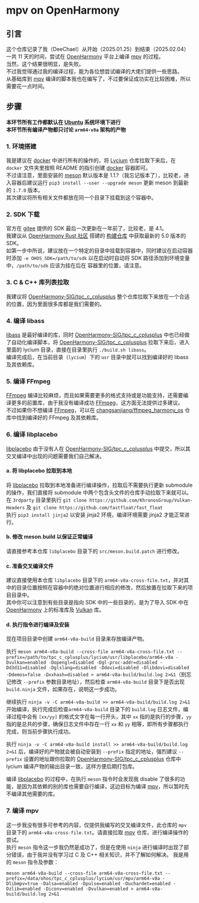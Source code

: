 # mpv on OpenHarmony
## 引言
这个仓库记录了我（DeeChael）从开始（2025.01.25）到结束（2025.02.04）一共 11 天的时间，尝试在 [OpenHarmony](https://www.openharmony.cn) 平台上编译 [mpv](https://github.com/mpv-player/mpv) 的过程。 \
当然，这个结果很明显，是失败。 \
不过我觉得通过我的编译过程，能为各位想尝试编译的大佬们提供一些思路。 \
从基础库到 [mpv](https://github.com/mpv-player/mpv) 编译的脚本我也在编写了，不过要保证成功实在比较困难，所以需要花一点时间。

## 步骤
**本环节所有工作都默认在 [Ubuntu](https://ubuntu.com) 系统环境下进行** \
**本环节所有编译产物都只讨论 `arm64-v8a` 架构的产物**

### 1. 环境搭建
我是建议在 [docker](https://www.docker.com) 中进行所有的操作的，将 [Lycium](https://gitee.com/han_jin_fei/lycium) 仓库拉取下来后，在 `docker` 文件夹里按照 README 的指引创建 [docker](https://www.docker.com) 容器即可。 \
不过请注意，里面安装的 [meson](https://mesonbuild.com) 默认版本是 1.1.?（我忘记版本了），比较老，进入容器后建议运行 `pip3 install --user --upgrade meson` 更新 meson 到最新的 `1.7.0` 版本。 \
其次建议将所有相关文件都放在同一个目录下挂载到这个容器中。

### 2. SDK 下载
官方在 [gitee](https://gitee.com/openharmony-sig/oh-inner-release-management/blob/master/Release-Testing-Version.md) 提供的 SDK 最后一次更新在一年前了，比较老，是 4.1。 \
我建议从 [OpenHarmony Rust 社区](https://github.com/openharmony-rs) 搭建的 [构建仓库](https://github.com/openharmony-rs/ohos-sdk/releases) 中获取最新的 5.0 版本的 SDK。 \
如第一步中所说，建议放在一个特定的目录中挂载到容器中，同时建议在启动容器时添加 `-e OHOS_SDK=/path/to/sdk` 以在启动时自动将 SDK 路径添加到环境变量中，`/path/to/sdk` 应该为挂在后在 容器里的位置，请注意。

### 3. C & C++ 库列表拉取
我建议将 [OpenHarmony-SIG/tpc_c_cplusplus](https://gitee.com/openharmony-sig/tpc_c_cplusplus) 整个仓库拉取下来放在一个合适的位置，因为里面很多库都是我们需要的。

### 4. 编译 libass
[libass](https://github.com/libass/libass) 是最好编译的库，同时 [OpenHarmony-SIG/tpc_c_cplusplus](https://gitee.com/openharmony-sig/tpc_c_cplusplus) 中也已经做了自动化编译脚本，将 [OpenHarmony-SIG/tpc_c_cplusplus](https://gitee.com/openharmony-sig/tpc_c_cplusplus) 拉取下来后，进入里面的 lycium 目录，直接在目录里执行 `./build.sh libass`。 \
编译完成后，在当前目录（`lycium`）下的 `usr` 目录中就可以找到编译好的 libass 及其依赖库。

### 5. 编译 FFmpeg
[FFmpeg](https://git.ffmpeg.org/ffmpeg.git) 编译比较麻烦，而且如果需要更多的格式支持或是功能支持，还需要编译更多的前置库，由于我没有编译成功 [FFmpeg](https://git.ffmpeg.org/ffmpeg.git)，这方面无法提供过多建议。 \
不过如果你不想编译 [FFmpeg](https://git.ffmpeg.org/ffmpeg.git)，可以在 [changsanjiang/ffmpeg_harmony_os](https://gitee.com/changsanjiang/ffmpeg_harmony_os/tree/main/ffmpeg/src/main/cpp/thirdparty) 仓库中找到编译好的 FFmpeg 及其依赖库。

### 6. 编译 libplacebo
[libplacebo](https://code.videolan.org/videolan/libplacebo) 由于没有人在 [OpenHarmony-SIG/tpc_c_cplusplus](https://gitee.com/openharmony-sig/tpc_c_cplusplus) 中提交，所以其交叉编译中出现的问题需要我们自己解决。
#### a. 将 libplacebo 拉取到本地
将 [libplacebo](https://code.videolan.org/videolan/libplacebo) 拉取到本地准备进行编译操作，拉取后不需要执行更新 submodule 的操作，我们直接将 submodule 中两个包含头文件的仓库手动拉取下来就可以。 \
在 `3rdparty` 目录里执行 `git clone https://github.com/KhronosGroup/Vulkan-Headers` 及 `git clone https://github.com/fastfloat/fast_float` \
执行 `pip3 install jinja2` 以安装 jinja2 环境，编译环境需要 jinja2 才能正常进行。
#### b. 修改 meson.build 以保证正常编译
请直接参考本仓库 `libplacebo` 目录下的 `src/meson.build.patch` 进行修改。
#### c. 准备交叉编译文件
建议直接使用本仓库 `libplacebo` 目录下的 `arm64-v8a-cross-file.txt`，并对其中的目录位置按照在容器中的绝对位置进行相应的修改，然后放置在拉取下来的项目目录中。 \
其中你可以注意到有些目录是指向 SDK 中的一些目录的，是为了导入 SDK 中在 [OpenHarmony](https://www.openharmony.cn) 上的标准库及 [Vulkan](https://www.vulkan.org) 库。
#### d. 执行指令进行编译及安装
现在项目目录中创建 `arm64-v8a-build` 目录来存放编译产物。 

执行 `meson arm64-v8a-build --cross-file arm64-v8a-cross-file.txt --prefix=/path/to/tpc_c_cplusplus/lycium/usr/libplacebo/arm64-v8a -Dvulkan=enabled -Dopengl=disabled -Dgl-proc-addr=disabled -Dd3d11=disabled -Dglslang=disabled -Ddovi=disabled -Dlibdovi=disabled -Ddemos=false -Dxxhash=disabled > arm64-v8a-build/build.log 2>&1`（别忘记修改 `--prefix` 参数目录地址），然后检查 `arm64-v8a-build` 目录下是否出现 `build.ninja` 文件，如果存在，说明这一步成功。 

继续执行 `ninja -v -C arm64-v8a-build >> arm64-v8a-build/build.log 2>&1` 开始编译，执行完成后检查`arm64-v8a-build` 目录下的 `build.log` 日志文件，编译过程中会有 `[xx/yy]` 的格式文字在每一行开头，其中 `xx` 指的是执行的步骤，`yy` 指的是总共的步骤，确保日志文件中存在一行 `xx` 和 `yy` 相等，即所有步骤都执行完成，则当前步骤执行成功。

执行 `ninja -v -C arm64-v8a-build install >> arm64-v8a-build/build.log 2>&1` 后，编译好的产物就会被自动安装到 `--prefix` 指定的地址，强烈建议 `--prefix` 设置的地址跟你拉取的 [OpenHarmony-SIG/tpc_c_cplusplus](https://gitee.com/openharmony-sig/tpc_c_cplusplus) 仓库中 lycium 编译产物的输出目录一致，这样方便后期打包库。

编译 [libplacebo](https://code.videolan.org/videolan/libplacebo) 的过程中，在执行 `meson` 指令时会发现我 disable 了很多的功能，是因为其依赖的别的库也需要自行编译，这边目标为编译 [mpv](https://github.com/mpv-player/mpv)，所以暂时先不编译其他需要的库。

### 7. 编译 mpv
这一步我没有很多可参考的内容，仅提供我编写的交叉编译文件，此仓库的 `mpv` 目录下的 `arm64-v8a-cross-file.txt`。请直接拉取 [mpv](https://github.com/mpv-player/mpv) 仓库，进行编译操作的尝试。 \
执行 `meson` 指令这一步我仍然是成功了，但是在使用 `ninja` 进行编译时出现了部分错误，由于我并没有学习过 C 及 C++ 相关知识，并不了解如何解决。
我是用的 `meson` 指令及参数：
```shell
meson arm64-v8a-build --cross-file arm64-v8a-cross-file.txt --prefix=/data/ohos/tpc_c_cplusplus/lycium/usr/mpv/arm64-v8a -Dlibmpv=true -Dalsa=enabled -Dpulse=enabled -Duchardet=enabled -Dzlib=enabled -Diconv=enabled -Dvulkan=enabled > arm64-v8a-build/build.log 2>&1
```
